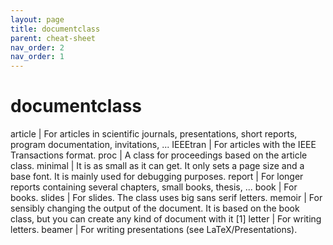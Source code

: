 ```yaml
---
layout: page
title: documentclass
parent: cheat-sheet
nav_order: 2
nav_order: 1
---
```

# documentclass

article | For articles in scientific journals, presentations, short reports, program documentation, invitations, ...
IEEEtran | For articles with the IEEE Transactions format.
proc | A class for proceedings based on the article class.
minimal | It is as small as it can get. It only sets a page size and a base font. It is mainly used for debugging purposes.
report | For longer reports containing several chapters, small books, thesis, ...
book | For books.
slides | For slides. The class uses big sans serif letters.
memoir | For sensibly changing the output of the document. It is based on the book class, but you can create any kind of document with it [1]
letter | For writing letters.
beamer | For writing presentations (see LaTeX/Presentations). 